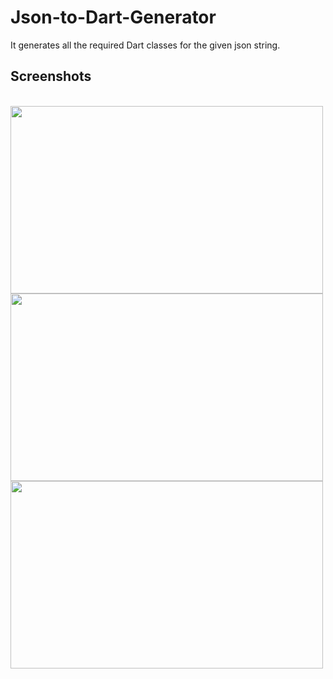 # Json-to-Dart-Generator

It generates all the required Dart classes for the given json string.
<br/>
<h2>Screenshots</h2><br/>
<img src="https://github.com/invictus-15/Json-to-Dart-Generator/blob/main/Screenshot%20(108).png" height="300em" width="500em" />

<img src="https://github.com/invictus-15/Json-to-Dart-Generator/blob/main/Screenshot%20(115).png" height="300em" width="500em" />

<img src="https://github.com/invictus-15/Json-to-Dart-Generator/blob/main/Screenshot%20(117).png" height="300em" width="500em" />

